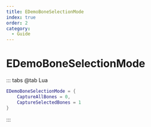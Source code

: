 ```yaml
---
title: EDemoBoneSelectionMode
index: true
order: 2
category:
  - Guide
---
```


# EDemoBoneSelectionMode
::: tabs
@tab Lua
```lua
EDemoBoneSelectionMode = {
    CaptureAllBones = 0,
    CaptureSelectedBones = 1
}
```
:::